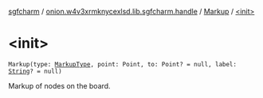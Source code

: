 [sgfcharm](../../index.md) / [onion.w4v3xrmknycexlsd.lib.sgfcharm.handle](../index.md) / [Markup](index.md) / [&lt;init&gt;](./-init-.md)

# &lt;init&gt;

`Markup(type: `[`MarkupType`](../-markup-type/index.md)`, point: Point, to: Point? = null, label: `[`String`](https://kotlinlang.org/api/latest/jvm/stdlib/kotlin/-string/index.html)`? = null)`

Markup of nodes on the board.

